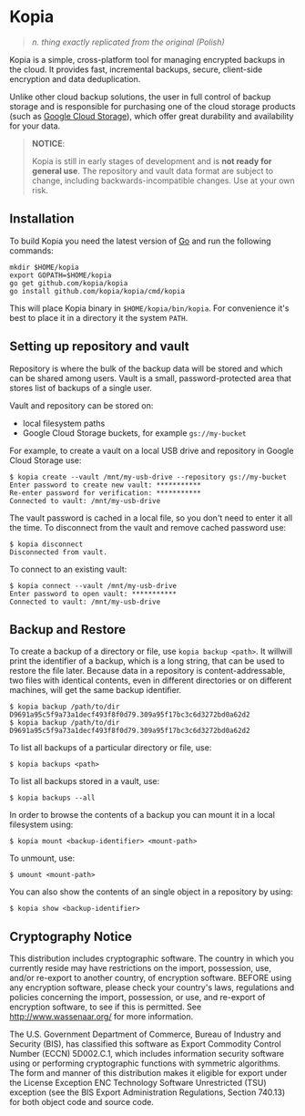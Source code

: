 Kopia
=====

> _n. thing exactly replicated from the original (Polish)_

Kopia is a simple, cross-platform tool for managing encrypted backups in the cloud. It provides fast, incremental backups, secure, client-side encryption and data deduplication.

Unlike other cloud backup solutions, the user in full control of backup storage and is responsible for purchasing one of the cloud storage products  (such as [Google Cloud Storage](https://cloud.google.com/storage/)), which offer great durability and availability for your data.

> **NOTICE**:
>
> Kopia is still in early stages of development and is **not ready for general use**.
> The repository and vault data format are subject to change, including backwards-incompatible changes. Use at your own risk.

Installation
---

To build Kopia you need the latest version of [Go](https://golang.org/dl/) and run the following commands:

```
mkdir $HOME/kopia
export GOPATH=$HOME/kopia
go get github.com/kopia/kopia
go install github.com/kopia/kopia/cmd/kopia
```

This will place Kopia binary in `$HOME/kopia/bin/kopia`. For convenience it's best to place it in a directory it the system `PATH`.

Setting up repository and vault
---

Repository is where the bulk of the backup data will be stored and which can be shared among users. Vault is a small, password-protected area that stores list of backups of a single user.

Vault and repository can be stored on:

- local filesystem paths
- Google Cloud Storage buckets, for example `gs://my-bucket`

For example, to create a vault on a local USB drive and repository in Google Cloud Storage use:

```
$ kopia create --vault /mnt/my-usb-drive --repository gs://my-bucket
Enter password to create new vault: ***********
Re-enter password for verification: ***********
Connected to vault: /mnt/my-usb-drive
```

The vault password is cached in a local file, so you don't need to enter it all the time.
To disconnect from the vault and remove cached password use:
```
$ kopia disconnect
Disconnected from vault.
```

To connect to an existing vault:
```
$ kopia connect --vault /mnt/my-usb-drive
Enter password to open vault: ***********
Connected to vault: /mnt/my-usb-drive
```

Backup and Restore
---

To create a backup of a directory or file, use `kopia backup <path>`. It willwill print the identifier of a backup, which is a long string, that can be used to restore the file later. Because data in a repository is content-addressable, two files with identical contents, even in different directories or on different machines, will get the same backup identifier.

```
$ kopia backup /path/to/dir
D9691a95c5f9a73a1decf493f8f0d79.309a95f17bc3c6d3272bd0a62d2
$ kopia backup /path/to/dir
D9691a95c5f9a73a1decf493f8f0d79.309a95f17bc3c6d3272bd0a62d2
```

To list all backups of a particular directory or file, use:
```
$ kopia backups <path>
```

To list all backups stored in a vault, use:
```
$ kopia backups --all
```

In order to browse the contents of a backup you can mount it in a local filesystem using:

```
$ kopia mount <backup-identifier> <mount-path>
```

To unmount, use:
```
$ umount <mount-path>
```

You can also show the contents of an single object in a repository by using:
```
$ kopia show <backup-identifier>
```


Cryptography Notice
---

  This distribution includes cryptographic software. The country in
  which you currently reside may have restrictions on the import,
  possession, use, and/or re-export to another country, of encryption
  software. BEFORE using any encryption software, please check your
  country's laws, regulations and policies concerning the import,
  possession, or use, and re-export of encryption software, to see if
  this is permitted. See <http://www.wassenaar.org/> for more
  information.

  The U.S. Government Department of Commerce, Bureau of Industry and
  Security (BIS), has classified this software as Export Commodity
  Control Number (ECCN) 5D002.C.1, which includes information security
  software using or performing cryptographic functions with symmetric
  algorithms. The form and manner of this distribution makes it
  eligible for export under the License Exception ENC Technology
  Software Unrestricted (TSU) exception (see the BIS Export
  Administration Regulations, Section 740.13) for both object code and
  source code.
